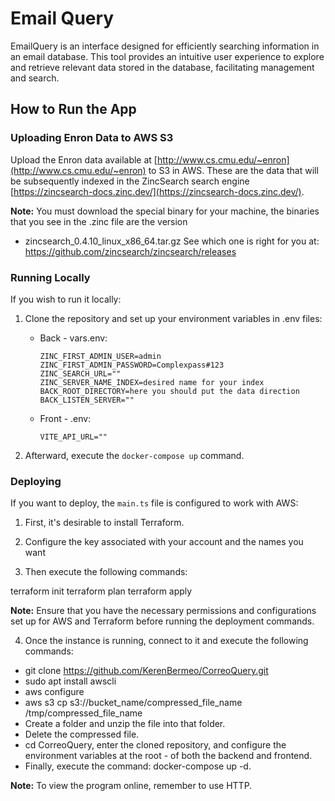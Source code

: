 # Email Query

EmailQuery is an interface designed for efficiently searching information in an email database. This tool provides an intuitive user experience to explore and retrieve relevant data stored in the database, facilitating management and search.

## How to Run the App

### Uploading Enron Data to AWS S3

Upload the Enron data available at [http://www.cs.cmu.edu/~enron](http://www.cs.cmu.edu/~enron) to S3 in AWS. These are the data that will be subsequently indexed in the ZincSearch search engine [https://zincsearch-docs.zinc.dev/](https://zincsearch-docs.zinc.dev/).

**Note:** You must download the special binary for your machine, the binaries that you see in the .zinc file are the version
- zincsearch_0.4.10_linux_x86_64.tar.gz
See which one is right for you at: https://github.com/zincsearch/zincsearch/releases

### Running Locally

If you wish to run it locally:

1. Clone the repository and set up your environment variables in .env files:

   - Back - vars.env:
     ```
     ZINC_FIRST_ADMIN_USER=admin
     ZINC_FIRST_ADMIN_PASSWORD=Complexpass#123
     ZINC_SEARCH_URL=""
     ZINC_SERVER_NAME_INDEX=desired name for your index
     BACK_ROOT_DIRECTORY=here you should put the data direction
     BACK_LISTEN_SERVER=""
     ```

   - Front - .env:
     ```
     VITE_API_URL=""
     ```

2. Afterward, execute the `docker-compose up` command.

### Deploying

If you want to deploy, the `main.ts` file is configured to work with AWS:

1. First, it's desirable to install Terraform.
   
2. Configure the key associated with your account and the names you want
   
3. Then execute the following commands:

terraform init
terraform plan
terraform apply


**Note:** Ensure that you have the necessary permissions and configurations set up for AWS and Terraform before running the deployment commands.

4. Once the instance is running, connect to it and execute the following commands:

- git clone https://github.com/KerenBermeo/CorreoQuery.git
- sudo apt install awscli
- aws configure
- aws s3 cp s3://bucket_name/compressed_file_name /tmp/compressed_file_name
- Create a folder and unzip the file into that folder.
- Delete the compressed file.
- cd CorreoQuery, enter the cloned repository, and configure the environment variables at the root - of both the backend and frontend.
- Finally, execute the command: docker-compose up -d.

**Note:** To view the program online, remember to use HTTP.